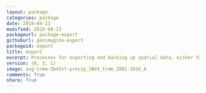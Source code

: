 ```yaml
---
layout: package
categories: package
date: 2019-04-23
modified: 2019-04-23
packageurl: package-export
githuburl: geoimagine-export
packageid: export
title: export
excerpt: Processes for exporting and backing up spatial data, either for publication or backup storage.
version: (0, 3, 1)
image: avg-trmm-3b43v7-precip_3B43_trmm_2001-2016_A
comments: True
share: True
---
```

